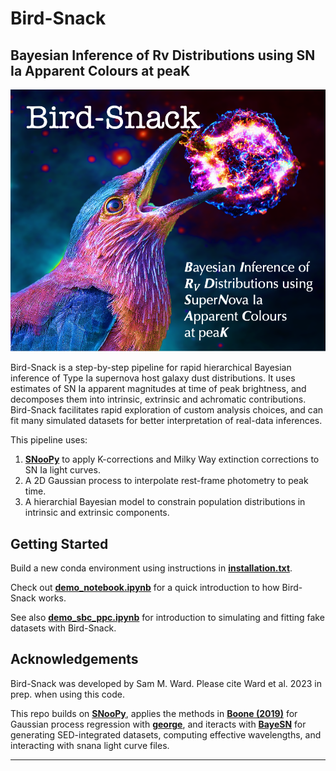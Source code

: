 # Bird-Snack
**B**ayesian **I**nference of **R**v **D**istributions using **SN** Ia **A**pparent **C**olours at pea**K**
---
![Logo](logo/BirdSnackLogo.png)

Bird-Snack is a step-by-step pipeline for rapid hierarchical Bayesian inference of Type Ia supernova host galaxy dust distributions. It uses estimates of SN Ia apparent magnitudes at time of peak brightness, and decomposes them into intrinsic, extrinsic and achromatic contributions. Bird-Snack facilitates rapid exploration of custom analysis choices, and can fit many simulated datasets for better interpretation of real-data inferences.   

This pipeline uses:

1) [**SNooPy**](https://csp.obs.carnegiescience.edu/data/snpy) to apply K-corrections and Milky Way extinction corrections to SN Ia light curves.
2) A 2D Gaussian process to interpolate rest-frame photometry to peak time.
3) A hierarchial Bayesian model to constrain population distributions in intrinsic and extrinsic components.

## Getting Started

Build a new conda environment using instructions in [**installation.txt**](https://github.com/sam-m-ward/birdsnack/blob/dev/installation.txt).

Check out [**demo_notebook.ipynb**](https://github.com/sam-m-ward/birdsnack/blob/dev/demo_notebook.ipynb) for a quick introduction to how Bird-Snack works.

See also [**demo_sbc_ppc.ipynb**](https://github.com/sam-m-ward/birdsnack/blob/dev/demo_sbc_ppc.ipynb) for introduction to simulating and fitting fake datasets with Bird-Snack.

## Acknowledgements

Bird-Snack was developed by Sam M. Ward. Please cite Ward et al. 2023 in prep. when using this code.

This repo builds on [**SNooPy**](https://csp.obs.carnegiescience.edu/data/snpy), applies the methods in [**Boone (2019)**](https://github.com/kboone/avocado) for Gaussian process regression with [**george**](https://george.readthedocs.io/en/latest/), and iteracts with [**BayeSN**](https://github.com/bayesn/bayesn-public) for generating SED-integrated datasets, computing effective wavelengths, and interacting with snana light curve files.

---


